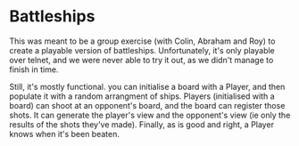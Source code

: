 # Battleships

This was meant to be a group exercise (with Colin, Abraham and Roy) to create a playable version of battleships. Unfortunately, it's only playable over telnet, and we were never able to try it out, as we didn't manage to finish in time.

Still, it's mostly functional. you can initialise a board with a Player, and then populate it with a random arrangment of ships. Players (initialised with a board) can shoot at an opponent's board, and the board can register those shots. It can generate the player's view and the opponent's view (ie only the results of the shots they've made). Finally, as is good and right, a Player knows when it's been beaten.